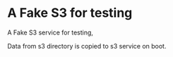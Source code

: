 # A Fake S3 for testing

A Fake S3 service for testing,

Data from s3 directory is copied to s3 service on boot.
